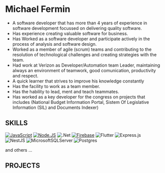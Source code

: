
<h1> Michael Fermin </h1>
<ul>
 <li>A software developer that has more than 4 years of experience in software development focussed on delivering quality software.</li>  
<li>Has experience creating valuable software for business.</li> 
<li>Has Worked as a software developer and participate actively in the process of analysis and software design.</li> 
<li>Worked as a member of agile (scrum) teams and contributing to the resolution of technological challenges and creating strategies with the team.</li>
<li>Had work at Verizon as Developer/Automation team Leader, maintaining always an environment of teamwork, good comunication, productivity and respect.</li> 
<li> A quick learner that strives to improve his knowledge constantly </li>
<li>Has the facility to work as a team member.</li> 
<li>Has the hability to lead, ment and teach teammates.</li> 
<li>Has worked as a key developer for the congress on projects that includes (National Budget Information Portal, Sistem Of Legislative Information (SIL) and Documents Indexer)   
</ul>

## SKILLS
[![JavaScript](https://img.shields.io/badge/JavaScript-F7DF1E?style=for-the-badge&logo=javascript&logoColor=white&labelColor=101010)]()
[![Node.JS](https://img.shields.io/badge/Node.JS-339933?style=for-the-badge&logo=node.js&logoColor=white&labelColor=101010)]()
![.Net](https://img.shields.io/badge/.NET-5C2D91?style=for-the-badge&logo=.net&logoColor=white)
[![Firebase](https://img.shields.io/badge/Firebase-FFCA28?style=for-the-badge&logo=firebase&logoColor=white&labelColor=101010)]()
![Flutter](https://img.shields.io/badge/Flutter-%2302569B.svg?style=for-the-badge&logo=Flutter&logoColor=white)
![Express.js](https://img.shields.io/badge/express.js-%23404d59.svg?style=for-the-badge&logo=express&logoColor=%2361DAFB)
![NestJS](https://img.shields.io/badge/nestjs-%23E0234E.svg?style=for-the-badge&logo=nestjs&logoColor=white)
![MicrosoftSQLServer](https://img.shields.io/badge/Microsoft%20SQL%20Sever-CC2927?style=for-the-badge&logo=microsoft%20sql%20server&logoColor=white)
![Postgres](https://img.shields.io/badge/postgres-%23316192.svg?style=for-the-badge&logo=postgresql&logoColor=white)

and others ...
 
 
## PROJECTS



<!---
ninjacksnake/ninjacksnake is a ✨ special ✨ repository because its `README.md` (this file) appears on your GitHub profile.
You can click the Preview link to take a look at your changes.
--->
